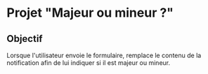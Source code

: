 # Projet "Majeur ou mineur ?"

## Objectif
Lorsque l'utilisateur envoie le formulaire, remplace le contenu de la notification afin de lui indiquer si il est majeur ou mineur.